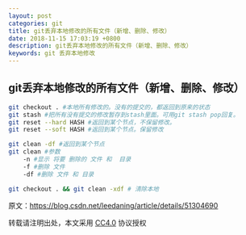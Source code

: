 ```yaml
---
layout: post
categories: git
title: git丢弃本地修改的所有文件（新增、删除、修改）
date: 2018-11-15 17:03:19 +0800
description: git丢弃本地修改的所有文件（新增、删除、修改）
keywords: git 丢弃本地修改
---
```



## git丢弃本地修改的所有文件（新增、删除、修改）


```bash
git checkout . #本地所有修改的。没有的提交的，都返回到原来的状态
git stash #把所有没有提交的修改暂存到stash里面。可用git stash pop回复。
git reset --hard HASH #返回到某个节点，不保留修改。
git reset --soft HASH #返回到某个节点。保留修改

git clean -df #返回到某个节点
git clean #参数
    -n #显示 将要 删除的 文件 和  目录
    -f #删除 文件
    -df #删除 文件 和 目录

git checkout . && git clean -xdf # 清除本地
```


原文：https://blog.csdn.net/leedaning/article/details/51304690 

转载请注明出处，本文采用 [CC4.0](http://creativecommons.org/licenses/by-nc-nd/4.0/) 协议授权

